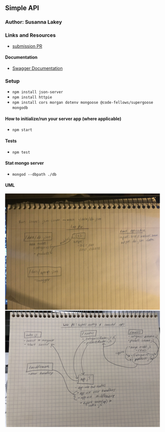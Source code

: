 ## Simple API

### Author: Susanna Lakey

### Links and Resources
* [submission PR](https://github.com/susannalakey-401-advanced-javascript/simple-api/compare/simple-api?expand=1)


#### Documentation
* [Swagger Documentation](https://app.swaggerhub.com/apis/slakeyj/simple-api/0.1)


### Setup
* `npm install json-server`
* `npm install httpie`
* `npm install cors morgan dotenv mongoose @code-fellows/supergoose mongodb`

#### How to initialize/run your server app (where applicable)
* `npm start`
  
#### Tests
* `npm test`


#### Stat mongo server
* `mongod --dbpath ./db`

#### UML
![Lab 06 UML](assets/lab-06-UML.jpg)
![Lab 08 UML](assets/lab-08-UML.jpg)
